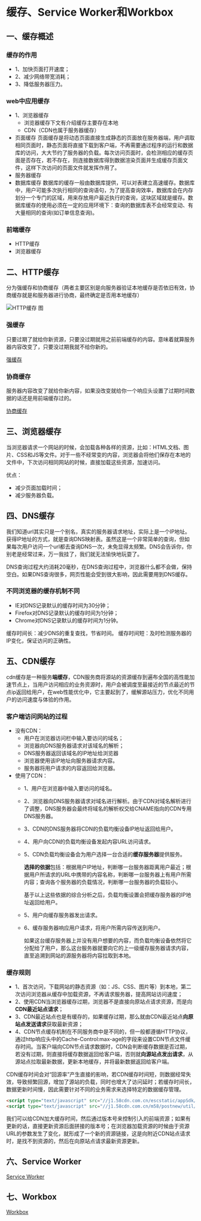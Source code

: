# 缓存、Service Worker和Workbox

## 一、缓存概述

### 缓存的作用

* 1、加快页面打开速度；
* 2、减少网络带宽消耗；
* 3、降低服务器压力。

### web中应用缓存

* 1、浏览器缓存
  * 浏览器缓存下文有介绍缓存主要存在本地
  * CDN（CDN也属于服务器缓存）
* 页面缓存
  页面缓存是将动态页面直接生成静态的页面放在服务器端，用户调取相同页面时，静态页面将直接下载到客户端，不再需要通过程序的运行和数据库的访问，大大节约了服务器的负载。每次访问页面时，会检测相应的缓存页面是否存在，若不存在，则连接数据库得到数据渲染页面并生成缓存页面文件，这样下次访问的页面文件就发挥作用了。
* 服务器缓存
* 数据库缓存
  数据库的缓存一般由数据库提供，可以对表建立高速缓存。数据库中，用户可能多次执行相同的查询语句，为了提高查询效率，数据库会在内存划分一个专门的区域，用来存放用户最近执行的查询，这块区域就是缓存。数据库缓存的使用必须在一定的应用环境下：查询的数据库表不会经常变动、有大量相同的查询(如订单信息查询)。

### 前端缓存

* HTTP缓存
* 浏览器缓存

## 二、HTTP缓存

分为强缓存和协商缓存（两者主要区别是向服务器验证本地缓存是否依旧有效，协商缓存就是和服务器进行协商，最终确定是否用本地缓存）

![HTTP缓存 图](/blog/images/base/cache1.jpg)

### 强缓存

只要过期了就给你新资源，只要没过期就用之前前端缓存的内容。意味着就算服务器内容改变了，只要没过期我就不给你新的。

[强缓存](/base/browser/browserCache.html#强缓存)

### 协商缓存

服务器内容改变了就给你新内容，如果没改变就给你一个响应头设置了过期时间数据的话还是用前端缓存过的。

[协商缓存](/base/browser/browserCache.html#协商缓存)

## 三、浏览器缓存

当浏览器请求一个网站的时候，会加载各种各样的资源，比如：HTML文档、图片、CSS和JS等文件。对于一些不经常变的内容，浏览器会将他们保存在本地的文件中，下次访问相同网站的时候，直接加载这些资源，加速访问。

优点：

* 减少页面加载时间；
* 减少服务器负载。

## 四、DNS缓存

我们知道url其实只是一个别名，真实的服务器请求地址，实际上是一个IP地址。获得IP地址的方式，就是查询DNS映射表。虽然这是一个非常简单的查询，但如果每次用户访问一个url都去查询DNS一次，未免显得太频繁。DNS会告诉你，你别老是经常过来，万一我挂了，我们就无法愉快地玩耍了。

DNS查询过程大约消耗20毫秒，在DNS查询过程中，浏览器什么都不会做，保持空白。如果DNS查询很多，网页性能会受到很大影响，因此需要用到DNS缓存。

### 不同浏览器的缓存机制不同

* IE对DNS记录默认的缓存时间为30分钟；
* Firefox对DNS记录默认的缓存时间为1分钟；
* Chrome对DNS记录默认的缓存时间为1分钟。

缓存时间长：减少DNS的重复查找，节省时间。
缓存时间短：及时检测服务器的IP变化，保证访问的正确性。

## 五、CDN缓存

cdn缓存是一种服务**端缓存**，CDN服务商将源站的资源缓存到遍布全国的高性能加速节点上，当用户访问相应的业务资源时，用户会被调度至最接近的节点最近的节点ip返回给用户，在web性能优化中，它主要起到了，缓解源站压力，优化不同用户的访问速度与体验的作用。

### 客户端访问网站的过程

* 没有CDN：
  * 用户在浏览器访问栏中输入要访问的域名；
  * 浏览器向DNS服务器请求对该域名的解析；
  * DNS服务器返回该域名的IP地址给浏览器
  * 浏览器使用该IP地址向服务器请求内容。
  * 服务器将用户请求的内容返回给浏览器。
* 使用了CDN：
  * 1、用户在浏览器中输入要访问的域名。
  * 2、浏览器向DNS服务器请求对域名进行解析。由于CDN对域名解析进行了调整，DNS服务器会最终将域名的解析权交给CNAME指向的CDN专用DNS服务器。
  * 3、CDN的DNS服务器将CDN的负载均衡设备IP地址返回给用户。
  * 4、用户向CDN的负载均衡设备发起内容URL访问请求。
  * 5、CDN负载均衡设备会为用户选择一台合适的**缓存服务器**提供服务。

    **选择的依据**包括：根据用户IP地址，判断哪一台服务器距离用户最近；根据用户所请求的URL中携带的内容名称，判断哪一台服务器上有用户所需内容；查询各个服务器的负载情况，判断哪一台服务器的负载较小。

    基于以上这些依据的综合分析之后，负载均衡设置会把缓存服务器的IP地址返回给用户。
  * 5、用户向缓存服务器发出请求。
  * 6、缓存服务器响应用户请求，将用户所需内容传送到用户。

    如果这台缓存服务器上并没有用户想要的内容，而负载均衡设备依然将它分配给了用户，那么这台服务器就要向它的上一级缓存服务器请求内容，直至追溯到网站的源服务器将内容拉取到本地。

### 缓存规则

* 1、首次访问，下载网站的静态资源（如：JS、CSS、图片等）到本地，第二次访问浏览器从缓存中加载资源，不再请求服务器，提高网站访问速度；
* 2、使用CDN当浏览器缓存过期，浏览器不是直接向原站点请求资源，而是向**CDN最近站点请求**；
* 3、CDN最近站点也是有缓存的，如果缓存过期，那么就由CDN最近站点**向原站点发送请求**获取最新资源；
* 4、CDN节点缓存机制在不同服务商中是不同的，但一般都遵循HTTP协议，通过http响应头中的Cache-Control:max-age的字段来设置CDN节点文件缓存时间。当客户端向CDN节点请求数据时，CDN会判断缓存数据是否过期，若没有过期，则直接将缓存数据返回给客户端，否则就**向源站点发出请求**，从源站点拉取最新数据，更新本地缓存，并将最新数据返回给客户端。

CDN缓存时间会对“回源率”产生直接的影响，若CDN缓存时间短，则数据经常失效，导致频繁回源，增加了源站的负载，同时也增大了访问延时；若缓存时间长，数据更新时间慢，因此需要针对不同的业务需求来选择特定的数据缓存管理。

```html
<script type="text/javascript" src="//j1.58cdn.com.cn/escstatic/appSdk/cstSdk/cst-new-app.js?cachevers=30"></script>
<script type="text/javascript" src="//j1.58cdn.com.cn/m58/postnew/util/js/esl_zepto.min_v20150420200700.js"></script>
```

我们可以给CDN加大缓存时间，然后通过版本号来控制引入的前端资源；如果有更新的话，直接更新资源后面拼接的版本号；在浏览器加载资源的时候由于资源URL的参数发生了变化，就形成了一个新的资源链接，这是向附近CDN站点请求时，是找不到资源的，然后在向原站点请求最新资源更新。

## 六、Service Worker

[Service Worker](/base/browser/serviceWorker.html)

## 七、Workbox

[Workbox](/base/browser/worker.html)
